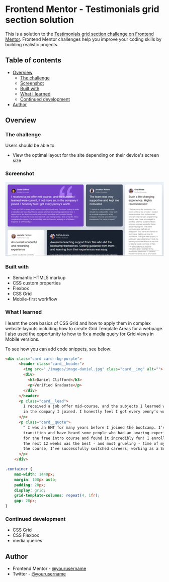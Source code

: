 # Frontend Mentor - Testimonials grid section solution

This is a solution to the [Testimonials grid section challenge on Frontend Mentor](https://www.frontendmentor.io/challenges/testimonials-grid-section-Nnw6J7Un7). Frontend Mentor challenges help you improve your coding skills by building realistic projects. 

## Table of contents

- [Overview](#overview)
  - [The challenge](#the-challenge)
  - [Screenshot](#screenshot)
  - [Built with](#built-with)
  - [What I learned](#what-i-learned)
  - [Continued development](#continued-development)
- [Author](#author)

## Overview

### The challenge

Users should be able to:

- View the optimal layout for the site depending on their device's screen size

### Screenshot

![](./screenshots/Screenshot%202023-01-30%20224324.png)


### Built with

- Semantic HTML5 markup
- CSS custom properties
- Flexbox
- CSS Grid
- Mobile-first workflow

### What I learned

I learnt the core basics of CSS Grid and how to apply them in complex website layouts including how to create Grid Template Areas for a webpage. I also used the opportunity to how to fix a media query for Grid views in Mobile versions.

To see how you can add code snippets, see below:

```html
<div class="card card--bg-purple">
      <header class="card__header">
        <img src="./images/image-daniel.jpg" class="card__img" alt="">
        <div>
          <h3>Daniel Clifford</h3>
          <p>Verified Graduate</p>
        </div>
      </header>
      <p class="card__lead">
        I received a job offer mid-course, and the subjects I learned were current, if not more so,
        in the company I joined. I honestly feel I got every penny’s worth.
      </p>
      <p class="card__quote">
        “ I was an EMT for many years before I joined the bootcamp. I’ve been looking to make a
        transition and have heard some people who had an amazing experience here. I signed up
        for the free intro course and found it incredibly fun! I enrolled shortly thereafter.
        The next 12 weeks was the best - and most grueling - time of my life. Since completing
        the course, I’ve successfully switched careers, working as a Software Engineer at a VR startup. ”
      </p>
    </div>
```
```css
.container {
    max-width: 1440px;
    margin: 100px auto;
    padding: 20px;
    display: grid;
    grid-template-columns: repeat(4, 1fr);
    gap: 20px;
}
```

### Continued development

- CSS Grid
- CSS Flexbox
- media queries
## Author

- Frontend Mentor - [@yourusername](https://www.frontendmentor.io/profile/SamuelIbanga5)
- Twitter - [@yourusername](https://www.twitter.com/Ibangajnr10)
